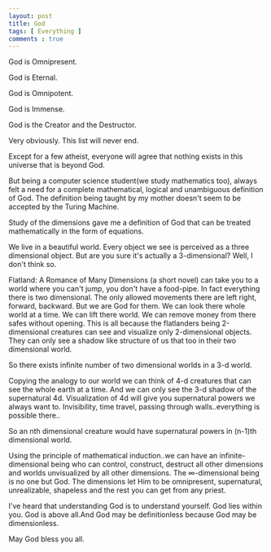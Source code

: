 ```yaml
---
layout: post
title: God 
tags: [ Everything ]
comments : true
---
```


God is Omnipresent.

God is Eternal.

God is Omnipotent.

God is Immense.

God is the Creator and the Destructor.

Very obviously. This list will never end.

Except for a few atheist, everyone will agree that nothing exists in this universe that is beyond God.

But being a computer science student(we study mathematics too), always felt a need for a complete mathematical, logical and unambiguous definition of God. The definition being taught by my mother doesn't seem to be accepted by the Turing Machine.

Study of the dimensions gave me a definition of God that can be treated mathematically in the form of equations.

We live in a beautiful world. Every object we see is perceived as a three dimensional object. But are you sure it's actually a 3-dimensional? Well, I don't think so.

Flatland: A Romance of Many Dimensions (a short novel) can take you to a world where you can't jump, you don't have a food-pipe. In fact everything there is two dimensional. The only allowed movements there are left right, forward, backward. But we are God for them. We can look there whole world at a time. We can lift there world. We can remove money from there safes without opening. This is all because the flatlanders being 2-dimensional creatures can see and visualize only 2-dimensional objects. They can only see a shadow like structure of us that too in their two dimensional world.

So there exists infinite number of two dimensional worlds in a 3-d world.

Copying the analogy to our world we can think of 4-d creatures that can see the whole earth at a time. And we can only see the 3-d shadow of the supernatural 4d. Visualization of 4d will give you supernatural powers we always want to. Invisibility, time travel, passing through walls..everything is possible there..

So an nth dimensional creature would have supernatural powers in (n-1)th dimensional world.

Using the principle of mathematical induction..we can have an infinite-dimensional being who can control, construct, destruct all other dimensions and worlds unvisualized by all other dimensions. The ∞-dimensional being is no one but God. The dimensions let Him to be omnipresent, supernatural, unrealizable, shapeless and the rest you can get from any priest.

I've heard that understanding God is to understand yourself. God lies within you. God is above all.And God may be definitionless because God may be dimensionless.

May God bless you all.
